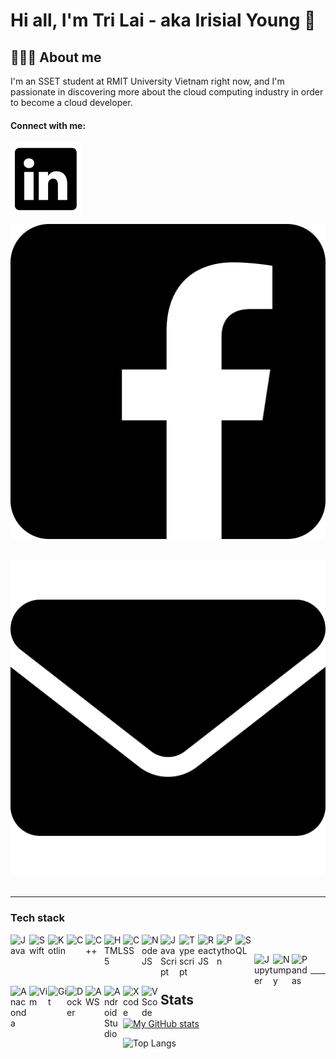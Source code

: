 # Hi all, I'm Tri Lai - aka Irisial Young 👋

## 💁🏻‍♂️ About me
I'm an SSET student at RMIT University Vietnam right now, and I'm passionate in discovering more about the cloud computing industry in order to become a cloud developer.

#### Connect with me:

[![website](./images/linkedin_icon.svg)](https://www.linkedin.com/in/trilai)
&nbsp;&nbsp;

[![website](./images/facebook_icon.svg)](https://www.facebook.com/trislaiii)
&nbsp;&nbsp;

[![website](./images/email_icon.svg)](mailto:s3799602@rmit.edu.vn.com)
&nbsp;&nbsp;


---

### Tech stack

<img align="left" alt="Java" width="30px" src="https://cdn.jsdelivr.net/gh/devicons/devicon/icons/java/java-original-wordmark.svg" />

<img align="left" alt="Swift" width="30px" src="https://cdn.jsdelivr.net/gh/devicons/devicon/icons/swift/swift-original.svg" />

<img align="left" alt="Kotlin" width="30px" src="https://cdn.jsdelivr.net/gh/devicons/devicon/icons/kotlin/kotlin-original.svg" />

<img align="left" alt="C" width="30px" src="https://cdn.jsdelivr.net/gh/devicons/devicon/icons/c/c-original.svg" />

<img align="left" alt="C++" width="30px" src="https://cdn.jsdelivr.net/gh/devicons/devicon/icons/cplusplus/cplusplus-original.svg" />

<img align="left" alt="HTML5" width="30px" src="https://cdn.jsdelivr.net/gh/devicons/devicon/icons/html5/html5-original.svg" />

<img align="left" alt="CSS" width="30px" src="https://cdn.jsdelivr.net/gh/devicons/devicon/icons/css3/css3-original.svg" />

<img align="left" alt="NodeJS" width="30px" src="https://cdn.jsdelivr.net/gh/devicons/devicon/icons/nodejs/nodejs-original.svg" />
          
<img align="left" alt="JavaScript" width="30px" src="https://cdn.jsdelivr.net/gh/devicons/devicon/icons/javascript/javascript-original.svg" />

<img align="left" alt="Typescript" width="30px" src="https://cdn.jsdelivr.net/gh/devicons/devicon/icons/typescript/typescript-original.svg" />

<img align="left" alt="ReactJS" width="30px" src="https://cdn.jsdelivr.net/gh/devicons/devicon/icons/react/react-original.svg" />

<img align="left" alt="Python" width="30px" src="https://cdn.jsdelivr.net/gh/devicons/devicon/icons/python/python-original.svg" />

<img align="left" alt="SQL" width="30px" src="https://cdn.jsdelivr.net/gh/devicons/devicon/icons/mysql/mysql-original.svg" /> <br />
           
<img align="left" alt="Jupyter" width="30px" src="https://cdn.jsdelivr.net/gh/devicons/devicon/icons/jupyter/jupyter-original-wordmark.svg" />

<img align="left" alt="Numpy" width="30px" src="https://cdn.jsdelivr.net/gh/devicons/devicon/icons/numpy/numpy-original.svg" />

<img align="left" alt="Pandas" width="30px" src="https://cdn.jsdelivr.net/gh/devicons/devicon/icons/pandas/pandas-original-wordmark.svg" />

<img align="left" alt="Anaconda" width="30px" src="https://cdn.jsdelivr.net/gh/devicons/devicon/icons/anaconda/anaconda-original.svg" />

<img align="left" alt="Vim" width="30px" src="https://cdn.jsdelivr.net/gh/devicons/devicon/icons/vim/vim-original.svg" />

<img align="left" alt="Git" width="30px" src="https://cdn.jsdelivr.net/gh/devicons/devicon/icons/git/git-original.svg" />

<img align="left" alt="Docker" width="30px" src="https://cdn.jsdelivr.net/gh/devicons/devicon/icons/docker/docker-original.svg" />
        
<img align="left" alt="AWS" width="30px" src="https://cdn.jsdelivr.net/gh/devicons/devicon/icons/amazonwebservices/amazonwebservices-original.svg" />
          
<img align="left" alt="Android Studio" width="30px" src="https://cdn.jsdelivr.net/gh/devicons/devicon/icons/androidstudio/androidstudio-original.svg" />

<img align="left" alt="Xcode" width="30px" src="https://cdn.jsdelivr.net/gh/devicons/devicon/icons/xcode/xcode-original.svg" />

<img align="left" alt="VScode" width="30px" src="https://cdn.jsdelivr.net/gh/devicons/devicon/icons/vscode/vscode-original.svg" /> <br />

---

## Stats

[![My GitHub stats](https://github-readme-stats-tri-lai.vercel.app/api?username=Tri-Lai&show_icons=true&hide_border=true&theme=tokyonight)](https://github.com/anuraghazra/github-readme-stats)

![Top Langs](https://github-readme-stats-tri-lai.vercel.app/api/top-langs/?username=Tri-Lai&hide_progress=true)

          
